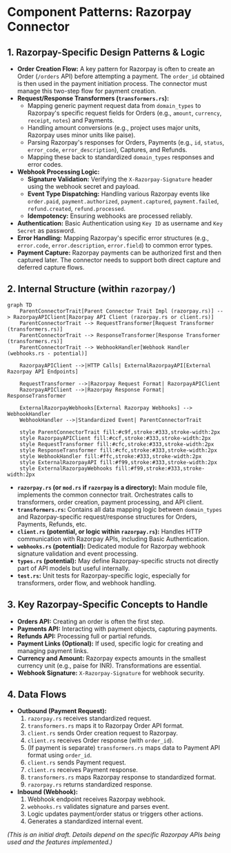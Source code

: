 # Component Patterns: Razorpay Connector

## 1. Razorpay-Specific Design Patterns & Logic

*   **Order Creation Flow:** A key pattern for Razorpay is often to create an Order (`/orders` API) before attempting a payment. The `order_id` obtained is then used in the payment initiation process. The connector must manage this two-step flow for payment creation.
*   **Request/Response Transformers (`transformers.rs`):**
    *   Mapping generic payment request data from `domain_types` to Razorpay's specific request fields for Orders (e.g., `amount`, `currency`, `receipt`, `notes`) and Payments.
    *   Handling amount conversions (e.g., project uses major units, Razorpay uses minor units like paise).
    *   Parsing Razorpay's responses for Orders, Payments (e.g., `id`, `status`, `error_code`, `error_description`), Captures, and Refunds.
    *   Mapping these back to standardized `domain_types` responses and error codes.
*   **Webhook Processing Logic:**
    *   **Signature Validation:** Verifying the `X-Razorpay-Signature` header using the webhook secret and payload.
    *   **Event Type Dispatching:** Handling various Razorpay events like `order.paid`, `payment.authorized`, `payment.captured`, `payment.failed`, `refund.created`, `refund.processed`.
    *   **Idempotency:** Ensuring webhooks are processed reliably.
*   **Authentication:** Basic Authentication using `Key ID` as username and `Key Secret` as password.
*   **Error Handling:** Mapping Razorpay's specific error structures (e.g., `error.code`, `error.description`, `error.field`) to common error types.
*   **Payment Capture:** Razorpay payments can be authorized first and then captured later. The connector needs to support both direct capture and deferred capture flows.

## 2. Internal Structure (within `razorpay/`)

```mermaid
graph TD
    ParentConnectorTrait[Parent Connector Trait Impl (razorpay.rs)] --> RazorpayAPIClient[Razorpay API Client (razorpay.rs or client.rs)]
    ParentConnectorTrait --> RequestTransformer[Request Transformer (transformers.rs)]
    ParentConnectorTrait --> ResponseTransformer[Response Transformer (transformers.rs)]
    ParentConnectorTrait --> WebhookHandler[Webhook Handler (webhooks.rs - potential)]
    
    RazorpayAPIClient -->|HTTP Calls| ExternalRazorpayAPI[External Razorpay API Endpoints]
    
    RequestTransformer -->|Razorpay Request Format| RazorpayAPIClient
    RazorpayAPIClient -->|Razorpay Response Format| ResponseTransformer
    
    ExternalRazorpayWebhooks[External Razorpay Webhooks] --> WebhookHandler
    WebhookHandler -->|Standardized Event| ParentConnectorTrait

    style ParentConnectorTrait fill:#c9f,stroke:#333,stroke-width:2px
    style RazorpayAPIClient fill:#ccf,stroke:#333,stroke-width:2px
    style RequestTransformer fill:#cfc,stroke:#333,stroke-width:2px
    style ResponseTransformer fill:#cfc,stroke:#333,stroke-width:2px
    style WebhookHandler fill:#ffc,stroke:#333,stroke-width:2px
    style ExternalRazorpayAPI fill:#f99,stroke:#333,stroke-width:2px
    style ExternalRazorpayWebhooks fill:#f99,stroke:#333,stroke-width:2px
```

*   **`razorpay.rs` (or `mod.rs` if `razorpay` is a directory):** Main module file, implements the common connector trait. Orchestrates calls to transformers, order creation, payment processing, and API client.
*   **`transformers.rs`:** Contains all data mapping logic between `domain_types` and Razorpay-specific request/response structures for Orders, Payments, Refunds, etc.
*   **`client.rs` (potential, or logic within `razorpay.rs`):** Handles HTTP communication with Razorpay APIs, including Basic Authentication.
*   **`webhooks.rs` (potential):** Dedicated module for Razorpay webhook signature validation and event processing.
*   **`types.rs` (potential):** May define Razorpay-specific structs not directly part of API models but useful internally.
*   **`test.rs`:** Unit tests for Razorpay-specific logic, especially for transformers, order flow, and webhook handling.

## 3. Key Razorpay-Specific Concepts to Handle

*   **Orders API:** Creating an order is often the first step.
*   **Payments API:** Interacting with payment objects, capturing payments.
*   **Refunds API:** Processing full or partial refunds.
*   **Payment Links (Optional):** If used, specific logic for creating and managing payment links.
*   **Currency and Amount:** Razorpay expects amounts in the smallest currency unit (e.g., paise for INR). Transformations are essential.
*   **Webhook Signature:** `X-Razorpay-Signature` for webhook security.

## 4. Data Flows

*   **Outbound (Payment Request):**
    1.  `razorpay.rs` receives standardized request.
    2.  `transformers.rs` maps it to Razorpay Order API format.
    3.  `client.rs` sends Order creation request to Razorpay.
    4.  `client.rs` receives Order response (with `order_id`).
    5.  (If payment is separate) `transformers.rs` maps data to Payment API format using `order_id`.
    6.  `client.rs` sends Payment request.
    7.  `client.rs` receives Payment response.
    8.  `transformers.rs` maps Razorpay response to standardized format.
    9.  `razorpay.rs` returns standardized response.
*   **Inbound (Webhook):**
    1.  Webhook endpoint receives Razorpay webhook.
    2.  `webhooks.rs` validates signature and parses event.
    3.  Logic updates payment/order status or triggers other actions.
    4.  Generates a standardized internal event.

*(This is an initial draft. Details depend on the specific Razorpay APIs being used and the features implemented.)*
